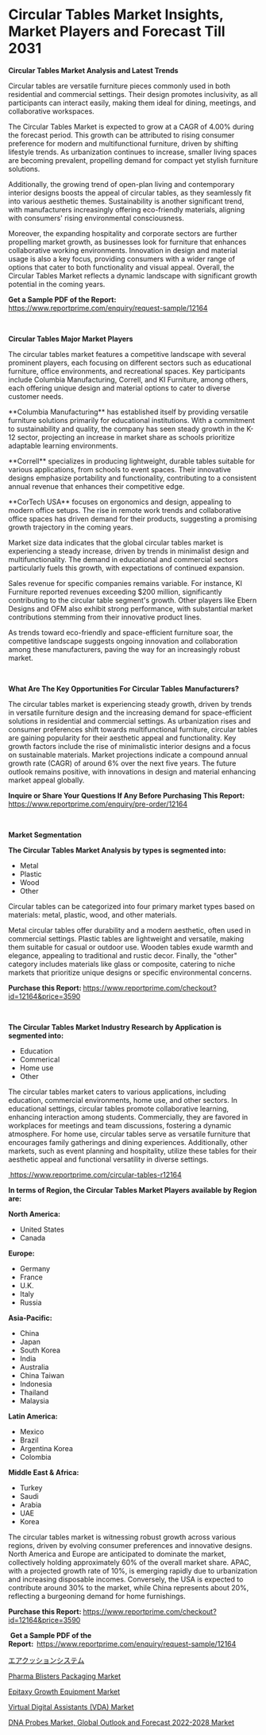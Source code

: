 <p><h1>Circular Tables Market Insights, Market Players and Forecast Till 2031</h1></p><p><strong>Circular Tables Market Analysis and Latest Trends</strong></p>
<p><p>Circular tables are versatile furniture pieces commonly used in both residential and commercial settings. Their design promotes inclusivity, as all participants can interact easily, making them ideal for dining, meetings, and collaborative workspaces. </p><p>The Circular Tables Market is expected to grow at a CAGR of 4.00% during the forecast period. This growth can be attributed to rising consumer preference for modern and multifunctional furniture, driven by shifting lifestyle trends. As urbanization continues to increase, smaller living spaces are becoming prevalent, propelling demand for compact yet stylish furniture solutions. </p><p>Additionally, the growing trend of open-plan living and contemporary interior designs boosts the appeal of circular tables, as they seamlessly fit into various aesthetic themes. Sustainability is another significant trend, with manufacturers increasingly offering eco-friendly materials, aligning with consumers' rising environmental consciousness. </p><p>Moreover, the expanding hospitality and corporate sectors are further propelling market growth, as businesses look for furniture that enhances collaborative working environments. Innovation in design and material usage is also a key focus, providing consumers with a wider range of options that cater to both functionality and visual appeal. Overall, the Circular Tables Market reflects a dynamic landscape with significant growth potential in the coming years.</p></p>
<p><strong>Get a Sample PDF of the Report:&nbsp;</strong> <a href="https://www.reportprime.com/enquiry/request-sample/12164">https://www.reportprime.com/enquiry/request-sample/12164</a></p>
<p>&nbsp;</p>
<p><strong>Circular Tables Major Market Players</strong></p>
<p><p>The circular tables market features a competitive landscape with several prominent players, each focusing on different sectors such as educational furniture, office environments, and recreational spaces. Key participants include Columbia Manufacturing, Correll, and KI Furniture, among others, each offering unique design and material options to cater to diverse customer needs.</p><p>**Columbia Manufacturing** has established itself by providing versatile furniture solutions primarily for educational institutions. With a commitment to sustainability and quality, the company has seen steady growth in the K-12 sector, projecting an increase in market share as schools prioritize adaptable learning environments. </p><p>**Correll** specializes in producing lightweight, durable tables suitable for various applications, from schools to event spaces. Their innovative designs emphasize portability and functionality, contributing to a consistent annual revenue that enhances their competitive edge.</p><p>**CorTech USA** focuses on ergonomics and design, appealing to modern office setups. The rise in remote work trends and collaborative office spaces has driven demand for their products, suggesting a promising growth trajectory in the coming years.</p><p>Market size data indicates that the global circular tables market is experiencing a steady increase, driven by trends in minimalist design and multifunctionality. The demand in educational and commercial sectors particularly fuels this growth, with expectations of continued expansion.</p><p>Sales revenue for specific companies remains variable. For instance, KI Furniture reported revenues exceeding $200 million, significantly contributing to the circular table segment's growth. Other players like Ebern Designs and OFM also exhibit strong performance, with substantial market contributions stemming from their innovative product lines.</p><p>As trends toward eco-friendly and space-efficient furniture soar, the competitive landscape suggests ongoing innovation and collaboration among these manufacturers, paving the way for an increasingly robust market.</p></p>
<p>&nbsp;</p>
<p><strong>What Are The Key Opportunities For Circular Tables Manufacturers?</strong></p>
<p><p>The circular tables market is experiencing steady growth, driven by trends in versatile furniture design and the increasing demand for space-efficient solutions in residential and commercial settings. As urbanization rises and consumer preferences shift towards multifunctional furniture, circular tables are gaining popularity for their aesthetic appeal and functionality. Key growth factors include the rise of minimalistic interior designs and a focus on sustainable materials. Market projections indicate a compound annual growth rate (CAGR) of around 6% over the next five years. The future outlook remains positive, with innovations in design and material enhancing market appeal globally.</p></p>
<p><strong>Inquire or Share Your Questions If Any Before Purchasing This Report:</strong> <a href="https://www.reportprime.com/enquiry/pre-order/12164">https://www.reportprime.com/enquiry/pre-order/12164</a></p>
<p>&nbsp;</p>
<p><strong>Market Segmentation</strong></p>
<p><strong>The Circular Tables Market Analysis by types is segmented into:</strong></p>
<p><ul><li>Metal</li><li>Plastic</li><li>Wood</li><li>Other</li></ul></p>
<p><p>Circular tables can be categorized into four primary market types based on materials: metal, plastic, wood, and other materials. </p><p>Metal circular tables offer durability and a modern aesthetic, often used in commercial settings. Plastic tables are lightweight and versatile, making them suitable for casual or outdoor use. Wooden tables exude warmth and elegance, appealing to traditional and rustic decor. Finally, the "other" category includes materials like glass or composite, catering to niche markets that prioritize unique designs or specific environmental concerns.</p></p>
<p><strong>Purchase this Report:&nbsp;</strong><a href="https://www.reportprime.com/checkout?id=12164&price=3590">https://www.reportprime.com/checkout?id=12164&price=3590</a></p>
<p>&nbsp;</p>
<p><strong>The Circular Tables Market Industry Research by Application is segmented into:</strong></p>
<p><ul><li>Education</li><li>Commerical</li><li>Home use</li><li>Other</li></ul></p>
<p><p>The circular tables market caters to various applications, including education, commercial environments, home use, and other sectors. In educational settings, circular tables promote collaborative learning, enhancing interaction among students. Commercially, they are favored in workplaces for meetings and team discussions, fostering a dynamic atmosphere. For home use, circular tables serve as versatile furniture that encourages family gatherings and dining experiences. Additionally, other markets, such as event planning and hospitality, utilize these tables for their aesthetic appeal and functional versatility in diverse settings.</p></p>
<p><a href="https://www.reportprime.com/circular-tables-r12164">&nbsp;https://www.reportprime.com/circular-tables-r12164</a></p>
<p><strong>In terms of Region, the Circular Tables Market Players available by Region are:</strong></p>
<p>
    <p> <strong> North America: </strong>
        <ul>
            <li>United States</li>
            <li>Canada</li>
        </ul>
        </p> 
    <p> <strong> Europe: </strong>
        <ul>
            <li>Germany</li>
            <li>France</li>
            <li>U.K.</li>
            <li>Italy</li>
            <li>Russia</li>
        </ul>
        </p> 
    <p> <strong> Asia-Pacific: </strong>
        <ul>
            <li>China</li>
            <li>Japan</li>
            <li>South Korea</li>
            <li>India</li>
            <li>Australia</li>
            <li>China Taiwan</li>
            <li>Indonesia</li>
            <li>Thailand</li>
            <li>Malaysia</li>
        </ul>
        </p> 
    <p> <strong> Latin America: </strong>
        <ul>
            <li>Mexico</li>
            <li>Brazil</li>
            <li>Argentina Korea</li>
            <li>Colombia</li>
        </ul>
        </p> 
    <p> <strong> Middle East & Africa: </strong>
        <ul>
            <li>Turkey</li>
            <li>Saudi</li>
            <li>Arabia</li>
            <li>UAE</li>
            <li>Korea</li>
        </ul>
    </p>
    </p>
<p><p>The circular tables market is witnessing robust growth across various regions, driven by evolving consumer preferences and innovative designs. North America and Europe are anticipated to dominate the market, collectively holding approximately 60% of the overall market share. APAC, with a projected growth rate of 10%, is emerging rapidly due to urbanization and increasing disposable incomes. Conversely, the USA is expected to contribute around 30% to the market, while China represents about 20%, reflecting a burgeoning demand for home furnishings.</p></p>
<p><strong>Purchase this Report: </strong><a href="https://www.reportprime.com/checkout?id=12164&price=3590">https://www.reportprime.com/checkout?id=12164&price=3590</a></p>
<p>&nbsp;<strong>Get a Sample PDF of the Report:&nbsp;&nbsp;</strong><a href="https://www.reportprime.com/enquiry/request-sample/12164">https://www.reportprime.com/enquiry/request-sample/12164</a></p>
<p><strong></strong></p>
<p><p><a href="https://medium.com/@khkjaxbn36/%E3%82%A8%E3%82%A2%E3%82%AF%E3%83%83%E3%82%B7%E3%83%A7%E3%83%8B%E3%83%B3%E3%82%B0%E3%82%B7%E3%82%B9%E3%83%86%E3%83%A0%E5%B8%82%E5%A0%B4%E8%A6%8F%E6%A8%A1-%E6%88%90%E9%95%B7%E3%81%AE%E3%83%88%E3%83%AC%E3%83%B3%E3%83%89-%E7%B5%B1%E8%A8%88%E3%83%87%E3%83%BC%E3%82%BF-%E4%BA%88%E6%B8%AC-2024%E5%B9%B4%E3%81%8B%E3%82%892031%E5%B9%B4-55b79d1430bc">エアクッションシステム</a></p><p><a href="https://medium.com/@maria.hardacre7345/pharma-blisters-packaging-market-industry-landscape-growth-trajectories-and-global-markets-3bd0d0b85721">Pharma Blisters Packaging Market</a></p><p><a href="https://issuu.com/reportprime-2/docs/epitaxy-growth-equipment-market-siz_a3884d424838c7">Epitaxy Growth Equipment Market</a></p><p><a href="https://issuu.com/reportprime-2/docs/virtual-digital-assistants-vda-mark_6684d4d8e248c4">Virtual Digital Assistants (VDA) Market</a></p><p><a href="https://www.linkedin.com/pulse/dna-probes-market-global-outlook-forecast-2022-2028-size-ju9ef?trackingId=nNNSlAq3SW%2BmQCXP0%2Bw4xQ%3D%3D">DNA Probes Market, Global Outlook and Forecast 2022-2028 Market</a></p></p>